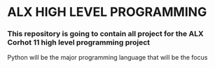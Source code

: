 # ALX HIGH LEVEL PROGRAMMING

### This repository is going to contain all project for the ALX Corhot 11 high level programming project

Python will be the major programming language that will be the focus
